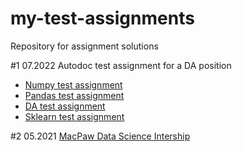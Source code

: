 # my-test-assignments
Repository for assignment solutions

#1 07.2022 Autodoc test assignment for a DA position

* [Numpy test assignment](https://github.com/AnnaTSH/my-test-assignments/blob/main/Autodoc%20DA%2007.2022/Timoshenko_task_1_numpy.ipynb)
* [Pandas test assignment](https://github.com/AnnaTSH/my-test-assignments/blob/main/Autodoc%20DA%2007.2022/Timoshenko_task_2_pandas.ipynb)
* [DA test assignment](https://github.com/AnnaTSH/my-test-assignments/blob/main/Autodoc%20DA%2007.2022/Timoshenko_task_3_DA.ipynb)
* [Sklearn test assignment](https://github.com/AnnaTSH/my-test-assignments/blob/main/Autodoc%20DA%2007.2022/Timoshenko_task_4_sklearn.ipynb)

#2 05.2021 [MacPaw Data Science Intership](https://github.com/AnnaTSH/my-test-assignments/blob/main/Mac%20Paw%20%20Data%20Science%20Internship%202021/MP_solution.ipynb)
